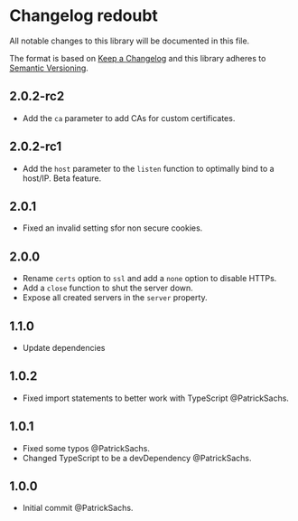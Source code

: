 # Changelog redoubt

All notable changes to this library will be documented in this file.

The format is based on [Keep a Changelog](http://keepachangelog.com/en/1.0.0/) and this library adheres to [Semantic Versioning](http://semver.org/spec/v2.0.0.html).

## 2.0.2-rc2

- Add the `ca` parameter to add CAs for custom certificates.

## 2.0.2-rc1

- Add the `host` parameter to the `listen` function to optimally bind to a host/IP. Beta feature.

## 2.0.1

- Fixed an invalid setting sfor non secure cookies.

## 2.0.0

* Rename `certs` option to `ssl` and add a `none` option to disable HTTPs.
* Add a `close` function to shut the server down.
* Expose all created servers in the `server` property.

## 1.1.0

* Update dependencies

## 1.0.2

* Fixed import statements to better work with TypeScript @PatrickSachs.

## 1.0.1

* Fixed some typos @PatrickSachs.
* Changed TypeScript to be a devDependency @PatrickSachs.

## 1.0.0

* Initial commit @PatrickSachs.